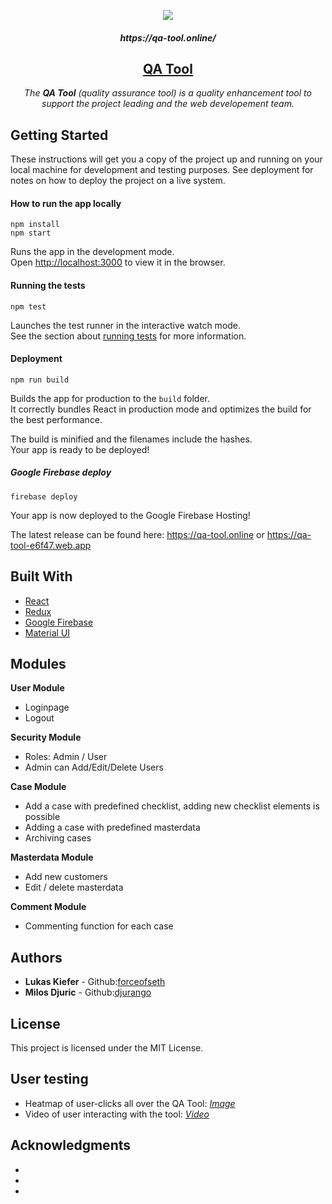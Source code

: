 <p align="center"><img src="https://i.imgur.com/v5hxt0b.png"></p>

<h5 align="center">https://qa-tool.online/</h5>
<h2 align="center"><a href="https://qa-tool.online">QA Tool</a></h2>

<p align="center">
  <em>The <b>QA Tool</b> (quality assurance tool) is a quality enhancement tool to support the project leading and the web developement team.</em>
</p>




## Getting Started
These instructions will get you a copy of the project up and running on your local machine for development and testing purposes. See deployment for notes on how to deploy the project on a live system.


#### How to run the app locally

```
npm install
npm start
```
Runs the app in the development mode.<br>
Open [http://localhost:3000](http://localhost:3000) to view it in the browser.


#### Running the tests
```
npm test
```
Launches the test runner in the interactive watch mode.<br>
See the section about [running tests](https://facebook.github.io/create-react-app/docs/running-tests) for more information.


#### Deployment
```
npm run build
```
Builds the app for production to the `build` folder.<br>
It correctly bundles React in production mode and optimizes the build for the best performance.

The build is minified and the filenames include the hashes.<br>
Your app is ready to be deployed!

##### Google Firebase deploy
```
firebase deploy
```

Your app is now deployed to the Google Firebase Hosting!

The latest release can be found here:
https://qa-tool.online or https://qa-tool-e6f47.web.app


## Built With

* [React](https://reactjs.org/)
* [Redux](https://redux.js.org/introduction/getting-started/)
* [Google Firebase](https://firebase.google.com/)
* [Material UI](https://material-ui.com/)

## Modules

<b>User Module</b>
- Loginpage
- Logout

<b>Security Module</b>
- Roles: Admin / User
- Admin can Add/Edit/Delete Users

<b>Case Module</b>
- Add a case with predefined checklist, adding new checklist elements is possible
- Adding a case with predefined masterdata
- Archiving cases

<b>Masterdata Module</b>
- Add new customers
- Edit / delete masterdata

<b>Comment Module</b>
- Commenting function for each case 


## Authors

* **Lukas Kiefer** - Github:[forceofseth](https://github.com/forceofseth/)
* **Milos Djuric** - Github:[djurango](https://github.com/djurango/)


## License

This project is licensed under the MIT License.


## User testing

* Heatmap of user-clicks all over the QA Tool: <em>[Image](https://i.imgur.com/EPs2Kr7.jpg)</em>
* Video of user interacting with the tool: <em>[Video](https://insights.hotjar.com/r?site=1631304&recording=3007657372&token=a1c2120df6c1d496b4b03938d4bafd3a)</em>


## Acknowledgments

* 
* 
* 
